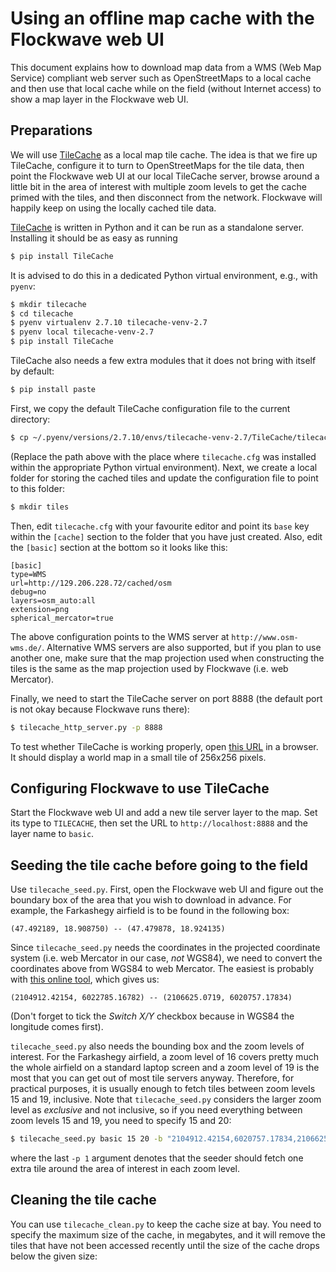 Using an offline map cache with the Flockwave web UI
====================================================

This document explains how to download map data from a WMS (Web Map Service) compliant web server such as OpenStreetMaps to a local cache and then use that local cache while on the field (without Internet access) to show a map layer in the Flockwave web UI.

Preparations
------------

We will use [TileCache](http://tilecache.org/) as a local map tile cache. The idea is that we fire up TileCache, configure it to turn to OpenStreetMaps for the tile data, then point the Flockwave web UI at our local TileCache server, browse around a little bit in the area of interest with multiple zoom levels to get the cache primed with the tiles, and then disconnect from the network. Flockwave will happily keep on using the locally cached tile data.

[TileCache](http://tilecache.org/) is written in Python and it can be run as a standalone server. Installing it should be as easy as running

```sh
$ pip install TileCache
```

It is advised to do this in a dedicated Python virtual environment, e.g., with ``pyenv``:

```sh
$ mkdir tilecache
$ cd tilecache
$ pyenv virtualenv 2.7.10 tilecache-venv-2.7
$ pyenv local tilecache-venv-2.7
$ pip install TileCache
```

TileCache also needs a few extra modules that it does not bring with itself by default:

```sh
$ pip install paste
```

First, we copy the default TileCache configuration file to the current directory:

```sh
$ cp ~/.pyenv/versions/2.7.10/envs/tilecache-venv-2.7/TileCache/tilecache.cfg tilecache.cfg
```

(Replace the path above with the place where ``tilecache.cfg`` was installed within the appropriate Python virtual environment). Next, we create a local folder for storing the cached tiles and update the configuration file to point to this folder:

```sh
$ mkdir tiles
```

Then, edit ``tilecache.cfg`` with your favourite editor and point its ``base`` key within the ``[cache]`` section to the folder that you have just created. Also, edit the ``[basic]`` section at the bottom so it looks like this:

```
[basic]
type=WMS
url=http://129.206.228.72/cached/osm
debug=no
layers=osm_auto:all
extension=png
spherical_mercator=true
```

The above configuration points to the WMS server at ``http://www.osm-wms.de/``. Alternative WMS servers are also
supported, but if you plan to use another one, make sure that the map projection used when constructing the tiles
is the same as the map projection used by Flockwave (i.e. web Mercator).

Finally, we need to start the TileCache server on port 8888 (the default port is not okay because Flockwave runs there):

```sh
$ tilecache_http_server.py -p 8888
```

To test whether TileCache is working properly, open [this URL][1] in a browser. It should display a world map in
a small tile of 256x256 pixels.

  [1]: http://localhost:8888/1.0.0/basic/0/0/0.png

Configuring Flockwave to use TileCache
--------------------------------------

Start the Flockwave web UI and add a new tile server layer to the map.
Set its type to ``TILECACHE``, then set the URL to ``http://localhost:8888``
and the layer name to ``basic``.

Seeding the tile cache before going to the field
------------------------------------------------

Use ``tilecache_seed.py``. First, open the Flockwave web UI and figure out
the boundary box of the area that you wish to download in advance. For
example, the Farkashegy airfield is to be found in the following box:

```
(47.492189, 18.908750) -- (47.479878, 18.924135)
```

Since ``tilecache_seed.py`` needs the coordinates in the projected coordinate
system (i.e. web Mercator in our case, *not* WGS84), we need to convert the
coordinates above from WGS84 to web Mercator. The easiest is probably with
[this online tool](https://mygeodata.cloud/cs2cs/), which gives us:

```
(2104912.42154, 6022785.16782) -- (2106625.0719, 6020757.17834)
```

(Don't forget to tick the *Switch X/Y* checkbox because in WGS84 the
longitude comes first).

``tilecache_seed.py`` also needs the bounding box and the zoom levels of interest.
For the Farkashegy airfield, a zoom level of 16 covers pretty much the
whole airfield on a standard laptop screen and a zoom level of 19 is the
most that you can get out of most tile servers anyway. Therefore, for
practical purposes, it is usually enough to fetch tiles between zoom levels
15 and 19, inclusive. Note that ``tilecache_seed.py`` considers the larger
zoom level as *exclusive* and not inclusive, so if you need everything between
zoom levels 15 and 19, you need to specify 15 and 20:

```sh
$ tilecache_seed.py basic 15 20 -b "2104912.42154,6020757.17834,2106625.0719,6022785.16782" -p 1
```

where the last ``-p 1`` argument denotes that the seeder should fetch one extra
tile around the area of interest in each zoom level.

Cleaning the tile cache
-----------------------

You can use ``tilecache_clean.py`` to keep the cache size at bay. You need
to specify the maximum size of the cache, in megabytes, and it will remove
the tiles that have not been accessed recently until the size of the cache
drops below the given size:
